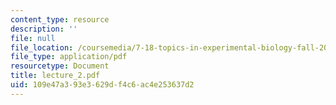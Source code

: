 ```yaml
---
content_type: resource
description: ''
file: null
file_location: /coursemedia/7-18-topics-in-experimental-biology-fall-2005/109e47a393e3629df4c6ac4e253637d2_lecture_2.pdf
file_type: application/pdf
resourcetype: Document
title: lecture_2.pdf
uid: 109e47a3-93e3-629d-f4c6-ac4e253637d2
---
```

